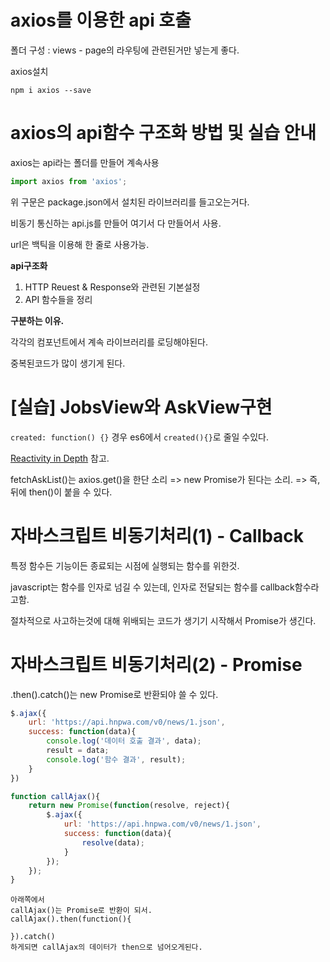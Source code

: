 # axios를 이용한 api 호출

폴더 구성 : views - page의 라우팅에 관련된거만 넣는게 좋다.



axios설치

```
npm i axios --save
```



# axios의 api함수 구조화 방법 및 실습 안내

axios는 api라는 폴더를 만들어 계속사용

```javascript
import axios from 'axios';
```

위 구문은 package.json에서 설치된 라이브러리를 들고오는거다.



비동기 통신하는 api.js를 만들어 여기서 다 만들어서 사용.

url은 백틱을 이용해 한 줄로 사용가능.



**api구조화**

1. HTTP Reuest & Response와 관련된 기본설정
2. API 함수들을 정리



**구분하는 이유.**

각각의 컴포넌트에서 계속 라이브러리를 로딩해야된다.

중복된코드가 많이 생기게 된다.



# [실습] JobsView와 AskView구현

`created: function() {}` 경우 es6에서 `created(){}`로 줄일 수있다.

[Reactivity in Depth](https://vuejs.org/v2/guide/reactivity.html#ad) 참고.



fetchAskList()는 axios.get()을 한단 소리 => new Promise가 된다는 소리. => 즉, 뒤에 then()이 붙을 수 있다.





# 자바스크립트 비동기처리(1) - Callback

특정 함수든 기능이든 종료되는 시점에 실행되는 함수를 위한것.

javascript는 함수를 인자로 넘길 수 있는데, 인자로 전달되는 함수를 callback함수라고함.

절차적으로 사고하는것에 대해 위배되는 코드가 생기기 시작해서 Promise가 생긴다.



# 자바스크립트 비동기처리(2) - Promise

.then().catch()는  new Promise로 반환되야 쓸 수 있다.

```javascript
$.ajax({
	url: 'https://api.hnpwa.com/v0/news/1.json',
	success: function(data){
		console.log('데이터 호출 결과', data);
		result = data;
		console.log('함수 결과', result);
	}
})
```



```javascript
function callAjax(){
	return new Promise(function(resolve, reject){
		$.ajax({
			url: 'https://api.hnpwa.com/v0/news/1.json',
			success: function(data){
				resolve(data);
			}
		});
	});
}
```



```
아래쪽에서
callAjax()는 Promise로 반환이 되서.
callAjax().then(function(){
	
}).catch()
하게되면 callAjax의 데이터가 then으로 넘어오게된다.
```

